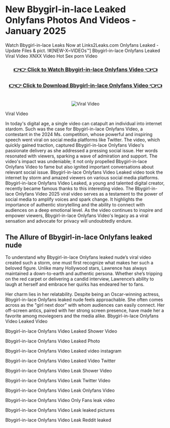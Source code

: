 # New Bbygirl-in-lace Leaked Onlyfans Photos And Videos - January 2025

Watch Bbygirl-in-lace Leaks Now at Links2Leaks.com Onlyfans Leaked - Update Files & pict. !#[NEW-X~VIDEOs™] Bbygirl-in-lace Onlyfans Leaked Viral Video XNXX Video Hot Sex porn Video
<br>
<div align="center">
<h3><a href="https://links2leaks.com/bbygirl-in-lace" rel="nofollow">👉👉 Click to Watch Bbygirl-in-lace Onlyfans Video 👈👈</a></h3>
<h3><a href="https://links2leaks.com/bbygirl-in-lace" rel="nofollow">👉👉 Click to Download Bbygirl-in-lace Onlyfans Video 👈👈</a></h3>
<br>
<a href="https://links2leaks.com/bbygirl-in-lace" rel="nofollow"><img src="https://i.ibb.co/Gkj2r4b/banner.png" alt="Viral Video" style="max-width: 100%; display: inline-block;" data-target="animated-imageImage"></a>
</div>

Viral Video

In today's digital age, a single video can catapult an individual into internet stardom. Such was the case for Bbygirl-in-lace Onlyfans Video, a contestant in the 2024 Ms. competition, whose powerful and inspiring speech went viral on social media platforms like Twitter.
The video, which quickly gained traction, captured Bbygirl-in-lace Onlyfans Video's passionate delivery as she addressed a pressing social issue. Her words resonated with viewers, sparking a wave of admiration and support. The video's impact was undeniable; it not only propelled Bbygirl-in-lace Onlyfans Video to fame but also ignited important conversations about relevant social issue.
Bbygirl-in-lace Onlyfans Video Leaked video took the internet by storm and amazed viewers on various social media platforms. Bbygirl-in-lace Onlyfans Video Leaked, a young and talented digital creator, recently became famous thanks to this interesting video.
The Bbygirl-in-lace Onlyfans Video 2025 viral video serves as a testament to the power of social media to amplify voices and spark change. It highlights the importance of authentic storytelling and the ability to connect with audiences on a deep emotional level. As the video continues to inspire and empower viewers, Bbygirl-in-lace Onlyfans Video's legacy as a viral sensation and advocate for privacy will undoubtedly endure.

<h2>The Allure of Bbygirl-in-lace Onlyfans leaked nude</h2>


To understand why Bbygirl-in-lace Onlyfans leaked nude’s viral video created such a storm, one must first recognize what makes her such a beloved figure. Unlike many Hollywood stars, Lawrence has always maintained a down-to-earth and authentic persona. Whether she’s tripping on the red carpet or delivering a candid interview, Lawrence’s ability to laugh at herself and embrace her quirks has endeared her to fans.

Her charm lies in her relatability. Despite being an Oscar-winning actress, Bbygirl-in-lace Onlyfans leaked nude feels approachable. She often comes across as the "girl next door" with whom audiences can easily connect. Her off-screen antics, paired with her strong screen presence, have made her a favorite among moviegoers and the media alike.
Bbygirl-in-lace Onlyfans Video Leaked Video

Bbygirl-in-lace Onlyfans Video Leaked Shower Video

Bbygirl-in-lace Onlyfans Video Leaked Photo

Bbygirl-in-lace Onlyfans Video Leaked video instagram

Bbygirl-in-lace Onlyfans Video Leaked Video Twitter

Bbygirl-in-lace Onlyfans Video Leak Shower Video

Bbygirl-in-lace Onlyfans Video Leak Twitter Video

Bbygirl-in-lace Onlyfans Video Leak Onlyfans Video

Bbygirl-in-lace Onlyfans Video Only Fans leak video

Bbygirl-in-lace Onlyfans Video Leak leaked pictures

Bbygirl-in-lace Onlyfans Video Leak Reddit leaked